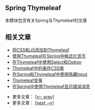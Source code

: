 ## Spring Thymeleaf

本模块包含有关Spring与Thymeleaf的文章

## 相关文章

+ [将CSS和JS添加到Thymeleaf](http://tu-yucheng.github.io/springweb/2023/05/19/spring-thymeleaf-css-js.html)
+ [使用Thymeleaf在Spring中格式化货币](http://tu-yucheng.github.io/springweb/2023/05/19/spring-thymeleaf-currencies.html)
+ [在Thymeleaf中使用Select和Option](http://tu-yucheng.github.io/springweb/2023/05/19/thymeleaf-select-option.html)
+ [Thymeleaf中的条件CSS类](http://tu-yucheng.github.io/springweb/2023/05/19/spring-mvc-thymeleaf-conditional-css-classes.html)
+ [在Spring和Thymeleaf中使用隐藏Input](http://tu-yucheng.github.io/springweb/2023/05/19/spring-thymeleaf-hidden-inputs.html)
+ [Thymeleaf变量](http://tu-yucheng.github.io/springweb/2023/05/19/thymeleaf-variables.html)
+ [在Spring中使用Thymeleaf显示错误消息](http://tu-yucheng.github.io/springweb/2023/05/19/spring-thymeleaf-error-messages.html)

- 更多文章： [[<-- prev]](../spring-thymeleaf-2/README.md)
- 更多文章： [[next -->]](../spring-thymeleaf-4/README.md)